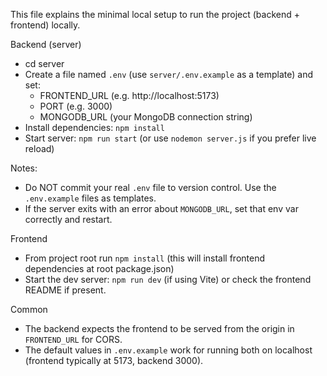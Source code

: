 This file explains the minimal local setup to run the project (backend + frontend) locally.

Backend (server)
- cd server
- Create a file named `.env` (use `server/.env.example` as a template) and set:
  - FRONTEND_URL (e.g. http://localhost:5173)
  - PORT (e.g. 3000)
  - MONGODB_URL (your MongoDB connection string)
- Install dependencies: `npm install`
- Start server: `npm run start` (or use `nodemon server.js` if you prefer live reload)

Notes:
- Do NOT commit your real `.env` file to version control. Use the `.env.example` files as templates.
- If the server exits with an error about `MONGODB_URL`, set that env var correctly and restart.

Frontend
- From project root run `npm install` (this will install frontend dependencies at root package.json)
- Start the dev server: `npm run dev` (if using Vite) or check the frontend README if present.

Common
- The backend expects the frontend to be served from the origin in `FRONTEND_URL` for CORS.
- The default values in `.env.example` work for running both on localhost (frontend typically at 5173, backend 3000).
